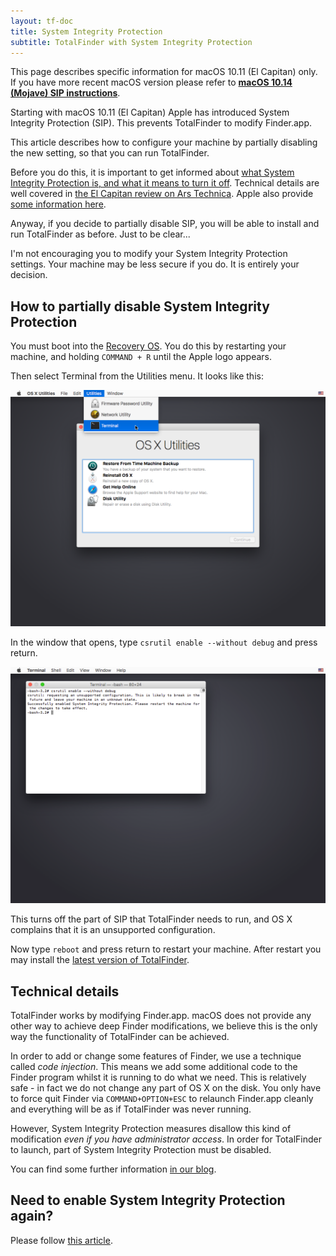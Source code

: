 ```yaml
---
layout: tf-doc
title: System Integrity Protection
subtitle: TotalFinder with System Integrity Protection
---
```


<p class="info-box compatibility">
This page describes specific information for macOS 10.11 (El Capitan) only.<br>
If you have more recent macOS version please refer to <b><a href="/sip">macOS 10.14 (Mojave) SIP instructions</a></b>.
</p>

Starting with macOS 10.11 (El Capitan) Apple has introduced System Integrity Protection (SIP). This prevents TotalFinder to modify Finder.app.

This article describes how to configure your machine by partially disabling the new setting, so that you can run TotalFinder.

Before you do this, it is important to get informed about [what System Integrity Protection is, and what it means to turn it off](https://en.wikipedia.org/wiki/System_Integrity_Protection). 
Technical details are well covered in [the El Capitan review on Ars Technica](http://arstechnica.com/apple/2015/09/os-x-10-11-el-capitan-the-ars-technica-review/8). 
Apple also provide [some information here](https://developer.apple.com/library/prerelease/mac/documentation/Security/Conceptual/System_Integrity_Protection_Guide/Introduction/Introduction.html). 

Anyway, if you decide to partially disable SIP, you will be able to install and run TotalFinder as before. Just to be clear...

<p class="info-box exclamation">
I'm not encouraging you to modify your System Integrity Protection settings. Your machine may be less secure if you do. It is entirely your decision.
</p>

## How to partially disable System Integrity Protection

You must boot into the [Recovery OS](https://support.apple.com/en-us/HT201314). You do this by restarting your machine, and holding `COMMAND + R` until the Apple logo appears.

Then select Terminal from the Utilities menu. It looks like this:

<img src="/shared/img/recovery-utilities-terminal.png">

In the window that opens, type `csrutil enable --without debug` and press return. 

<img src="/shared/img/recovery-terminal-csrutil-enable-without-debug.png">

This turns off the part of SIP that TotalFinder needs to run, and OS X complains that it is an unsupported configuration.

Now type `reboot` and press return to restart your machine. After restart you may install the [latest version of TotalFinder](/beta-changes#latest).

## Technical details

TotalFinder works by modifying Finder.app. macOS does not provide any other way to achieve deep Finder modifications, we believe this is the only way the functionality of TotalFinder can be achieved.

In order to add or change some features of Finder, we use a technique called _code injection_. This means we add some additional code to the Finder program whilst it is running to do what we need. 
This is relatively safe - in fact we do not change any part of OS X on the disk. You only have to force quit Finder via `COMMAND+OPTION+ESC` to relaunch Finder.app cleanly and everything will be as if TotalFinder was never running.

However, System Integrity Protection measures disallow this kind of modification _even if you have administrator access_. In order for TotalFinder to launch, part of System Integrity Protection must be disabled.

You can find some further information [in our blog](https://blog.binaryage.com/el-capitan-update).

## Need to enable System Integrity Protection again?

Please follow [this article](/enable-sip).

